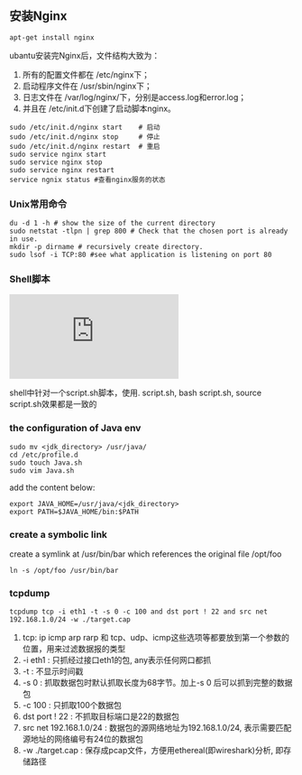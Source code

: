 ## 安装Nginx

```shell
apt-get install nginx
```

ubantu安装完Nginx后，文件结构大致为：

1. 所有的配置文件都在 /etc/nginx下；
2. 启动程序文件在 /usr/sbin/nginx下；
3. 日志文件在 /var/log/nginx/下，分别是access.log和error.log；
4. 并且在  /etc/init.d下创建了启动脚本nginx。

```shell
sudo /etc/init.d/nginx start    # 启动
sudo /etc/init.d/nginx stop     # 停止
sudo /etc/init.d/nginx restart  # 重启
sudo service nginx start
sudo service nginx stop
sudo service nginx restart
service ngnix status #查看nginx服务的状态
```

### Unix常用命令

```shell
du -d 1 -h # show the size of the current directory
sudo netstat -tlpn | grep 800 # Check that the chosen port is already in use.
mkdir -p dirname # recursively create directory.
sudo lsof -i TCP:80 #see what application is listening on port 80
```

### Shell脚本

![shell script guide](http://tldp.org/LDP/Bash-Beginners-Guide/html/sect_07_01.html)

shell中针对一个script.sh脚本，使用. script.sh, bash script.sh, source script.sh效果都是一致的

### the configuration of Java env

```shell
sudo mv <jdk_directory> /usr/java/
cd /etc/profile.d
sudo touch Java.sh
sudo vim Java.sh
```

add the content below:

```shell
export JAVA_HOME=/usr/java/<jdk_directory>
export PATH=$JAVA_HOME/bin:$PATH
```

### create a symbolic link

create a symlink at /usr/bin/bar which references the original file /opt/foo

`ln -s /opt/foo /usr/bin/bar`

### tcpdump

`tcpdump tcp -i eth1 -t -s 0 -c 100 and dst port ! 22 and src net 192.168.1.0/24 -w ./target.cap`

1. tcp: ip icmp arp rarp 和 tcp、udp、icmp这些选项等都要放到第一个参数的位置，用来过滤数据报的类型
2. -i eth1 : 只抓经过接口eth1的包, any表示任何网口都抓
3. -t : 不显示时间戳
4. -s 0 : 抓取数据包时默认抓取长度为68字节。加上-s 0 后可以抓到完整的数据包
5. -c 100 : 只抓取100个数据包
6. dst port ! 22 : 不抓取目标端口是22的数据包
7. src net 192.168.1.0/24 : 数据包的源网络地址为192.168.1.0/24, 表示需要匹配源地址的网络编号有24位的数据包
8. -w ./target.cap : 保存成pcap文件，方便用ethereal(即wireshark)分析, 即存储路径

